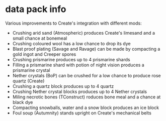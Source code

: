 # data pack info
Various improvements to Create's integration with different mods:
- Crushing arid sand (Atmospheric) produces Create's limesand and a small chance at bonemeal
- Crushing coloured wool has a low chance to drop its dye
- Blast proof plating (Savage and Ravage) can be made by compacting a gold ingot and Creeper spores
- Crushing prismarine produces up to 4 prismarine shards
- Filling a prismarine shard with potion of night vision produces a prismarine crystal
- Nether crystals (BoP) can be crushed for a low chance to produce rose quartz (Create)
- Crushing a quartz block produces up to 4 quartz
- Crushing Nether crystal blocks produces up to 4 Nether crystals
- Miling necrotic bones (TConstruct) roduces bone meal and a chance at black dye
- Compacting snowballs, water and a snow block produces an ice block
- Foul soup (Autumnity) stands upright on Create's mechanical belts
